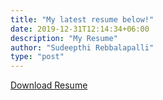 ```yaml
---
title: "My latest resume below!"
date: 2019-12-31T12:14:34+06:00
description: "My Resume"
author: "Sudeepthi Rebbalapalli"
type: "post"
---
```


[Download Resume](/Sudeepthi_Rebbalapalli_resume_SDE.pdf)
